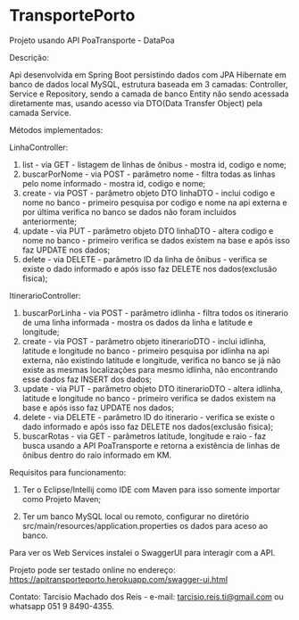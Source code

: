 # TransportePorto

Projeto usando API PoaTransporte - DataPoa

Descrição:

Api desenvolvida em Spring Boot persistindo dados com JPA Hibernate em banco de dados local MySQL, 
estrutura baseada em 3 camadas: Controller, Service e Repository, sendo a camada de banco Entity não sendo acessada diretamente 
mas, usando acesso via DTO(Data Transfer Object) pela camada Service.

Métodos implementados:

LinhaController:

1) list - via GET - listagem de linhas de ônibus - mostra id, codigo e nome;
2) buscarPorNome - via POST - parâmetro nome - filtra todas as linhas pelo nome informado - mostra id, codigo e nome;
3) create - via POST - parâmetro objeto DTO linhaDTO - inclui codigo e nome no banco - primeiro pesquisa por codigo e nome na api externa e por última verifica no banco se dados não foram incluidos anteriormente;
4) update - via PUT - parâmetro objeto DTO linhaDTO - altera codigo e nome no banco - primeiro verifica se dados existem na base e após isso faz UPDATE nos dados;
5) delete - via DELETE - parâmetro ID da linha de ônibus - verifica se existe o dado informado e após isso faz DELETE nos dados(exclusão fisica);

ItinerarioController:

1) buscarPorLinha - via POST - parâmetro idlinha - filtra todos os itinerario de uma linha informada - mostra os dados da linha e latitude e longitude;
2) create - via POST - parâmetro objeto itinerarioDTO - inclui idlinha, latitude e longitude no banco - primeiro pesquisa por idlinha na api externa, não existindo latitude e longitude, verifica no banco se já não existe as mesmas localizações para mesmo idlinha, não encontrando esse dados faz INSERT dos dados;
3) update - via PUT - parâmetro objeto DTO itinerarioDTO - altera idlinha, latitude e longitude no banco - primeiro verifica se dados existem na base e após isso faz UPDATE nos dados;
4) delete - via DELETE - parâmetro ID do itinerario - verifica se existe o dado informado e após isso faz DELETE nos dados(exclusão fisica);
5) buscarRotas - via GET - parâmetros latitude, longitude e raio - faz busca usando a API PoaTransporte e retorna a existência de linhas de ônibus dentro do raio informado em KM.


Requisitos para funcionamento:

1) Ter o Eclipse/Intellij como IDE com Maven para isso somente importar como Projeto Maven;

2) Ter um banco MySQL local ou remoto, configurar no diretório src/main/resources/application.properties os dados para aceso 
   ao banco.


Para ver os Web Services instalei o SwaggerUI para interagir com a API.

Projeto pode ser testado online no endereço: https://apitransporteporto.herokuapp.com/swagger-ui.html

Contato: Tarcisio Machado dos Reis - e-mail: tarcisio.reis.ti@gmail.com ou whatsapp 051 9 8490-4355.
